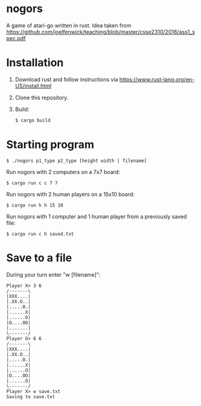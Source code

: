 # nogors

A game of atari-go written in rust. Idea taken from https://github.com/joelfenwick/teaching/blob/master/csse2310/2016/ass1_spec.pdf

# Installation
1. Download rust and follow instructions via https://www.rust-lang.org/en-US/install.html

2. Clone this repository.

3. Build:

    ```sh
    $ cargo build 
    ```

# Starting program

    $ ./nogors p1_type p2_type [height width | filename]

Run nogors with 2 computers on a 7x7 board:

    $ cargo run c c 7 7

Run nogors with 2 human players on a 15x10 board:

    $ cargo run h h 15 10

Run nogors with 1 computer and 1 human player from a previously saved file:

    $ cargo run c h saved.txt

# Save to a file

During your turn enter "w [filename]":

    Player X> 3 6
    /-------\
    |XXX....|
    |.XX.O..|
    |.....O.|
    |......X|
    |......O|
    |O....OO|
    |.......|
    \-------/
    Player O> 6 6
    /-------\
    |XXX....|
    |.XX.O..|
    |.....O.|
    |......X|
    |......O|
    |O....OO|
    |......O|
    \-------/
    Player X> w save.txt
    Saving to save.txt
